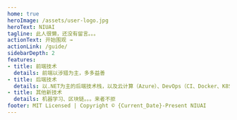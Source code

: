```yaml
---
home: true
heroImage: /assets/user-logo.jpg
heroText: NIUAI
tagline: 此人很懒，还没有留言。。。
actionText: 开始围观 →
actionLink: /guide/
sidebarDepth: 2
features:
- title: 前端技术
  details: 前端以涉猎为主，多多益善
- title: 后端技术
  details: 以.NET为主的后端技术栈，以及云计算（Azure）、DevOps（CI、Docker、K8S）等相关工具
- title: 其他新技术
  details: 机器学习、区块链。。。来者不拒
footer: MIT Licensed | Copyright © {Current_Date}-Present NIUAI
---
```

